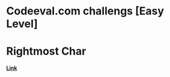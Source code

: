 # Codeeval.com challengs [Easy Level]
# Rightmost Char
[**Link**](https://www.codeeval.com/open_challenges/31)